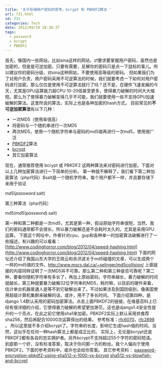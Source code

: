 ```yaml
---
title: '关于存储用户密码的思考，bcrypt 和 PBKDF2算法 '
url: 731.html
id: 731
categories: Tech
date: 2012/04/10 18:38:37
tags: 
  - password
  - bcrypt
  - PBKDF2
---
```


首先，像国内一些网站，比如sina这样的网站，zf要求要掌握用户密码，虽然也是加密的，但是是可逆加密。只要有需要，反解你的密码只是点一下鼠标的事儿。所以建议你的密码分级，对sina这种网站，不要使用高等级的密码。 但如果我们为了对用户负责，用户密码采用不可逆算法的时候，我们就要考虑一下如何对用户密码进行加密。那么仅仅是使用不可逆算法就行了吗？还不是，在硬件飞速发展的今天，尤其是GPU运算能力超CPU 10-20倍甚至更多，使得暴力破解的时间大大缩短。那么为了使得暴力破解变得几乎不可能，我们就要使用一些不支持GPU加速破解的算法。这里所说的算法，实际上也是各种加密的hash方式。 目前常见的**不可逆加密算法**有以下几种：

*   一次MD5（使用率很高）
*   将密码与一个随机串进行一次MD5
*   两次MD5，使用一个随机字符串与密码的md5值再进行一次md5，使用很广泛
*   [PBKDF2](http://en.wikipedia.org/wiki/PBKDF2)算法
*   [bcrypt](http://en.wikipedia.org/wiki/Bcrypt)
*   其它加密算法

现在，通常推荐使用 bcrypt 或 PBKDF2 这两种算法来对密码进行加密。下面对以上几种加密算法进行一下简单的分析。 第一种就不解释了，我们看下第二种加密算法（php代码）$salt是一个随机字符串，每个用户都不一样，并且要存储下来用于验证

md5($password.$salt)

第三种算法（php代码）

md5(md5($password).$salt)

第一种和第二种都是一次md5，尤其是第一种，假设原始字符串很短，当然，我们的密码通常都不会很长，所以暴力破解还是不会耗时太久的。尤其是采用GPU运算。 下面这个网址中，作者针对cpu、gup和各种单一的加密算法破解进行了一些描述，有兴趣的可以看看： [http://www.codinghorror.com/blog/2012/04/speed-hashing.html](http://www.codinghorror.com/blog/2012/04/speed-hashing.html) 下面的网址还介绍了我国山东大学的王晓云和余洪波关于md5碰撞的文章，可以生成两个一样的md5值的文件。http://www.mscs.dal.ca/~selinger/md5collision/ 上面链接的内容同样证明了一次MD5并不可靠。那么第二种和第三种是否可靠呢？第二种，要看你随机字符串有多长了，再加上原始密码，字符串越长，暴力破解的时间就越长，第三种就要暴力破解32位字符串的MD5，耗时嘛，以目前的硬件来看，估计单台机器普通人是等不到它破解出来了。不过如果涉及到国防级别，像美国使用超级计算机集群来破解的话，或许，用不了多长时间。 下面介绍第四种，是django 1.4默认采用的密码加密算法。点击上面PBKDF2的链接，在维基百科上已经有很详细的介绍，它使得暴力破解的希望更加渺茫。这也是django1.4安全性提升的一个亮点，在此之前它使用sha1来加密。PBKDF2实际上默认采用并推荐sha256，然后再配合10000次运算得出的结果。 参考标准：[rfc6070](https://www.ietf.org/rfc/rfc6070.txt)，[rfc2898](https://www.ietf.org/rfc/rfc2898.txt) 。
所以这里就不多介绍bcrypt了。字符串的长度，影响它生成hash值的时间。当然，这似乎在任何一种hash算法上都是成正比的。 实际上，无论是bcrypt还是PBKDF2都有各自的忠实拥护者。另外bcrypt不支持超过55个字符的密码短语。到底那一个好，没有标准答案，取决于你问那一方的粉丝。我个人偏向于使用PBKDF2，下面的参考资料中，或许也会给你答案。 其它参考资料： [password-encryption-pbkdf2-using-sha512-x-1000-vs-bcrypt](http://stackoverflow.com/questions/4433216/password-encryption-pbkdf2-using-sha512-x-1000-vs-bcrypt) [sha512-vs-blowfish-and-bcrypt](http://stackoverflow.com/questions/1561174/sha512-vs-blowfish-and-bcrypt)